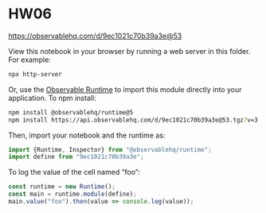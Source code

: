 # HW06

https://observablehq.com/d/9ec1021c70b39a3e@53

View this notebook in your browser by running a web server in this folder. For
example:

~~~sh
npx http-server
~~~

Or, use the [Observable Runtime](https://github.com/observablehq/runtime) to
import this module directly into your application. To npm install:

~~~sh
npm install @observablehq/runtime@5
npm install https://api.observablehq.com/d/9ec1021c70b39a3e@53.tgz?v=3
~~~

Then, import your notebook and the runtime as:

~~~js
import {Runtime, Inspector} from "@observablehq/runtime";
import define from "9ec1021c70b39a3e";
~~~

To log the value of the cell named “foo”:

~~~js
const runtime = new Runtime();
const main = runtime.module(define);
main.value("foo").then(value => console.log(value));
~~~
